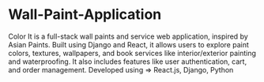 # Wall-Paint-Application
Color It is a full-stack wall paints and service web application, inspired by Asian Paints. Built using Django and React, it allows users to explore paint colors, textures, wallpapers, and book services like interior/exterior painting and waterproofing. It also includes features like user authentication, cart, and order management.
Developed using => React.js, Django, Python
                     
